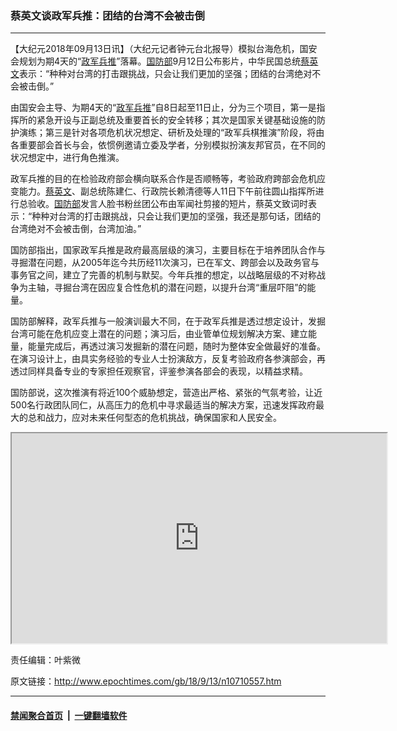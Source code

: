 ### 蔡英文谈政军兵推：团结的台湾不会被击倒
------------------------

<p>【大纪元2018年09月13日讯】（大纪元记者钟元台北报导）模拟台海危机，国安会规划为期4天的“<a href="http://www.epochtimes.com/gb/tag/%E6%94%BF%E5%86%9B%E5%85%B5%E6%8E%A8.html">政军兵推</a>”落幕。<a href="http://www.epochtimes.com/gb/tag/%E5%9B%BD%E9%98%B2%E9%83%A8.html">国防部</a>9月12日公布影片，中华民国总统<a href="http://www.epochtimes.com/gb/tag/%E8%94%A1%E8%8B%B1%E6%96%87.html">蔡英文</a>表示：“种种对台湾的打击跟挑战，只会让我们更加的坚强；团结的台湾绝对不会被击倒。”</p>
<p>由国安会主导、为期4天的“<a href="http://www.epochtimes.com/gb/tag/%E6%94%BF%E5%86%9B%E5%85%B5%E6%8E%A8.html">政军兵推</a>”自8日起至11日止，分为三个项目，第一是指挥所的紧急开设与正副总统及重要首长的安全转移；其次是国家关键基础设施的防护演练；第三是针对各项危机状况想定、研析及处理的“政军兵棋推演”阶段，将由各重要部会首长与会，依惯例邀请立委及学者，分别模拟扮演友邦官员，在不同的状况想定中，进行角色推演。</p>
<p>政军兵推的目的在检验政府部会横向联系合作是否顺畅等，考验政府跨部会危机应变能力。<a href="http://www.epochtimes.com/gb/tag/%E8%94%A1%E8%8B%B1%E6%96%87.html">蔡英文</a>、副总统陈建仁、行政院长赖清德等人11日下午前往圆山指挥所进行总验收。<a href="http://www.epochtimes.com/gb/tag/%E5%9B%BD%E9%98%B2%E9%83%A8.html">国防部</a>发言人脸书粉丝团公布由军闻社剪接的短片，蔡英文致词时表示：“种种对台湾的打击跟挑战，只会让我们更加的坚强，我还是那句话，团结的台湾绝对不会被击倒，台湾加油。”</p>
<p>国防部指出，国家政军兵推是政府最高层级的演习，主要目标在于培养团队合作与寻掘潜在问题，从2005年迄今共历经11次演习，已在军文、跨部会以及政务官与事务官之间，建立了完善的机制与默契。今年兵推的想定，以战略层级的不对称战争为主轴，寻掘台湾在因应复合性危机的潜在问题，以提升台湾“重层吓阻”的能量。</p>
<p>国防部解释，政军兵推与一般演训最大不同，在于政军兵推是透过想定设计，发掘台湾可能在危机应变上潜在的问题；演习后，由业管单位规划解决方案、建立能量，能量完成后，再透过演习发掘新的潜在问题，随时为整体安全做最好的准备。在演习设计上，由具实务经验的专业人士扮演敌方，反复考验政府各参演部会，再透过同样具备专业的专家担任观察官，评鉴参演各部会的表现，以精益求精。</p>
<p>国防部说，这次推演有将近100个威胁想定，营造出严格、紧张的气氛考验，让近500名行政团队同仁，从高压力的危机中寻求最适当的解决方案，迅速发挥政府最大的总和战力，应对未来任何型态的危机挑战，确保国家和人民安全。</p>
<p><center><iframe src="https://www.facebook.com/plugins/video.php?href=https%3A%2F%2Fwww.facebook.com%2FMilitarySpokesman%2Fvideos%2F1568320716603035%2F&amp;width=600&amp;show_text=false&amp;height=336&amp;appId" width="600" height="336"></iframe></center></p>
<p>责任编辑：叶紫微</p>

原文链接：http://www.epochtimes.com/gb/18/9/13/n10710557.htm


------------------------
#### [禁闻聚合首页](https://github.com/gfw-breaker/banned-news/blob/master/README.md) &nbsp;|&nbsp;  [一键翻墙软件](https://github.com/gfw-breaker/nogfw/blob/master/README.md)